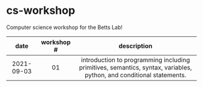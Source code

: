 # cs-workshop

Computer science workshop for the Betts Lab!

| date | workshop # | description |
|:---:|:---:|:---:|
| 2021-09-03 | 01 | introduction to programming including primitives, semantics, syntax, variables, python, and conditional statements. |
